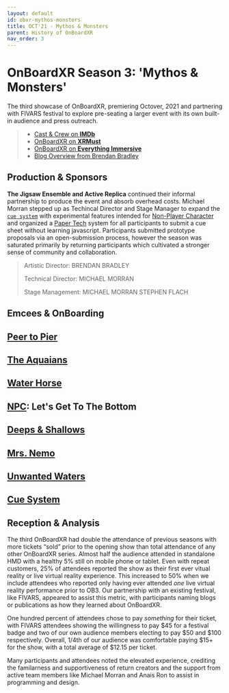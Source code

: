 ```yaml
---
layout: default
id: obxr-mythos-monsters
title: OCT'21 - Mythos & Monsters
parent: History of OnBoardXR
nav_order: 3
---
```


# OnBoardXR Season 3: 'Mythos & Monsters'
The third showcase of OnBoardXR, premiering Octover, 2021 and partnering with FIVARS festival to explore pre-seating a larger event with its own built-in audience and press outreach. 

> - [Cast & Crew on **IMDb**](https://www.imdb.com/title/tt15716876/?ref_=nm_flmg_act_8)
> - [OnBoardXR on **XRMust**](https://www.xrmust.com/xrdatabase/all-experiences/onboardxr/)
> - [OnBoardXR on **Everything Immersive**](https://everythingimmersive.com/events/onboard)
> - [Blog Overview from Brendan Bradley](https://www.brendanabradley.com/futurestages/2021/3/19/a-one-act-festival-in-a-web-browser)
> 
## Production & Sponsors
**The Jigsaw Ensemble and Active Replica** continued their informal partnership to produce the event and absorb overhead costs. Michael Morran stepped up as Techincal Director and Stage Manager to expand the [`cue system`](./cue-system.md) with experimental features intended for [Non-Player Character](./non-player-character.md) and organized a [Paper Tech](./cue-system/#paper-tech) system for all participants to submit a cue sheet without learning javascript. Participants submitted prototype proposals via an open-submission process, however the season was saturated primarily by returning participants which cultivated a stronger sense of community and collaboration.
> 
> Artistic Director:
> BRENDAN BRADLEY
> 
> Technical Director:
> MICHAEL MORRAN
> 
> Stage Management:
> MICHAEL MORRAN
> STEPHEN FLACH

## Emcees & OnBoarding

## [Peer to Pier](./pier-to-peer.md)

## [The Aquaians](./rebecca-evans.md) 

## [Water Horse](./koryn-wicks)

## [NPC](./non-player-character.md): Let's Get To The Bottom

## [Deeps & Shallows](./naomi-smyth.md)

## [Mrs. Nemo](./mrs-nemo.md)

## [Unwanted Waters](./unwired-dance.md)

## [Cue System](./glossary-cue-system.md)

## Reception & Analysis
The third OnBoardXR had double the attendance of previous seasons with more tickets “sold” prior to the opening show than total attendance of any other OnBoardXR series. Almost half the audience attended in standalone HMD with a healthy 5% still on mobile phone or tablet. Even with repeat customers, 25% of attendees reported the show as their first ever vitual reality or live virtual reality experience. This increased to 50% when we include attendees who reported only having ever attended *one* live virtual reality performance prior to OB3. Our partnership with an existing festival, like FIVARS, appeared to assist this metric, with participants naming blogs or publications as how they learned about OnBoardXR. 

One hundred percent of attendees chose to pay *something* for their ticket, with FIVARS attendees showing the willingness to pay $45 for a festival badge and two of our own audience members electing to pay $50 and $100 respectively. Overall,  1/4th of our audience was comfortable paying $15+ for the show, with a total average of $12.15 per ticket. 

Many participants and attendees noted the elevated experience, crediting the familarness and supportiveness of return creators and the support from active team members like Michael Morran and Anais Ron to assist in programming and design. 

